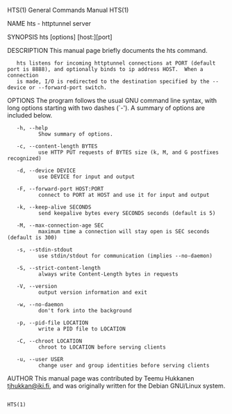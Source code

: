 HTS(1)                                                        General Commands Manual                                                       HTS(1)

NAME
       hts - httptunnel server

SYNOPSIS
       hts [options] [host:][port]

DESCRIPTION
       This manual page briefly documents the hts command.

       hts listens for incoming httptunnel connections at PORT (default port is 8888), and optionally binds to ip address HOST.  When a connection
       is made, I/O is redirected to the destination specified by the --device or --forward-port switch.

OPTIONS
       The program follows the usual GNU command line syntax, with long options starting with two dashes (`-').  A summary of options are included
       below.

       -h, --help
              Show summary of options.

       -c, --content-length BYTES
              use HTTP PUT requests of BYTES size (k, M, and G postfixes recognized)

       -d, --device DEVICE
              use DEVICE for input and output

       -F, --forward-port HOST:PORT
              connect to PORT at HOST and use it for input and output

       -k, --keep-alive SECONDS
              send keepalive bytes every SECONDS seconds (default is 5)

       -M, --max-connection-age SEC
              maximum time a connection will stay open is SEC seconds (default is 300)

       -s, --stdin-stdout
              use stdin/stdout for communication (implies --no-daemon)

       -S, --strict-content-length
              always write Content-Length bytes in requests

       -V, --version
              output version information and exit

       -w, --no-daemon
              don't fork into the background

       -p, --pid-file LOCATION
              write a PID file to LOCATION

       -C, --chroot LOCATION
              chroot to LOCATION before serving clients

       -u, --user USER
              change user and group identities before serving clients

AUTHOR
       This manual page was contributed by Teemu Hukkanen <tjhukkan@iki.fi>, and was originally written for the Debian GNU/Linux system.

                                                                                                                                            HTS(1)

